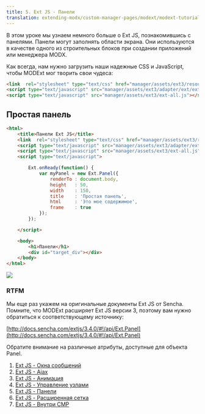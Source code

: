 ```yaml
---
title: 5. Ext JS - Панели
translation: extending-modx/custom-manager-pages/modext/modext-tutorials/5.-ext-js-tutorial-panels
---
```


В этом уроке мы узнаем немного больше о Ext JS, познакомившись с панелями. Панели могут заполнять области экрана. Они используются в качестве одного из строительных блоков при создании приложений или менеджера MODX.

Как всегда, нам нужно загрузить наши надежные CSS и JavaScript, чтобы MODExt мог творить свои чудеса:

```html
<link  rel="stylesheet" type="text/css" href="manager/assets/ext3/resources/css/ext-all.css" />
<script type="text/javascript" src="manager/assets/ext3/adapter/ext/ext-base.js"></script>
<script type="text/javascript" src="manager/assets/ext3/ext-all.js"></script>
```

## Простая панель

```html
<html>
    <title>Панели Ext JS</title>
    <link  rel="stylesheet" type="text/css" href="manager/assets/ext3/resources/css/ext-all.css" />
    <script type="text/javascript" src="manager/assets/ext3/adapter/ext/ext-base.js"></script>
    <script type="text/javascript" src="manager/assets/ext3/ext-all.js"></script>
    <script type="text/javascript">

        Ext.onReady(function() {
            var myPanel = new Ext.Panel({
                renderTo : document.body,
                height   : 50,
                width    : 150,
                title    : 'Простая панель',
                html     : 'Это мое содержимое',
                frame    : true
            });
        });

    </script>

    <body>
        <h1>Панели</h1>
        <div id="target_div"></div>
    </body>
</html>
```

![](/2.x/en/extending-modx/custom-manager-pages/modext/modext-tutorials/Ext+JS+Simple+Panel.jpg)

### RTFM

Мы еще раз укажем на оригинальные документы Ext JS от Sencha. Помните, что MODExt расширяет Ext JS версии 3, поэтому вам нужно обратиться к соответствующему источнику:

[http://docs.sencha.com/extjs/3.4.0/#!/api/Ext.Panel](http://docs.sencha.com/extjs/3.4.0/#!/api/Ext.Panel)

Обратите внимание на различные атрибуты, доступные для объекта Panel.

1. [Ext JS - Окна сообщений](extending-modx/custom-manager-pages/modext/modext-tutorials/1.-ext-js-tutorial-message-boxes)
2. [Ext JS - Ajax](extending-modx/custom-manager-pages/modext/modext-tutorials/2.-ext-js-tutorial-ajax-include)
3. [Ext JS - Анимация](extending-modx/custom-manager-pages/modext/modext-tutorials/3.-ext-js-tutorial-animation)
4. [Ext JS - Управление узлами](extending-modx/custom-manager-pages/modext/modext-tutorials/4.-ext-js-tutorial-manipulating-nodes)
5. [Ext JS - Панели](extending-modx/custom-manager-pages/modext/modext-tutorials/5.-ext-js-tutorial-panels)
6. [Ext JS - Расширенная сетка](extending-modx/custom-manager-pages/modext/modext-tutorials/7.-ext-js-tutoral-advanced-grid)
7. [Ext JS - Внутри CMP](extending-modx/custom-manager-pages/modext/modext-tutorials/8.-ext-js-tutorial-inside-a-cmp)
